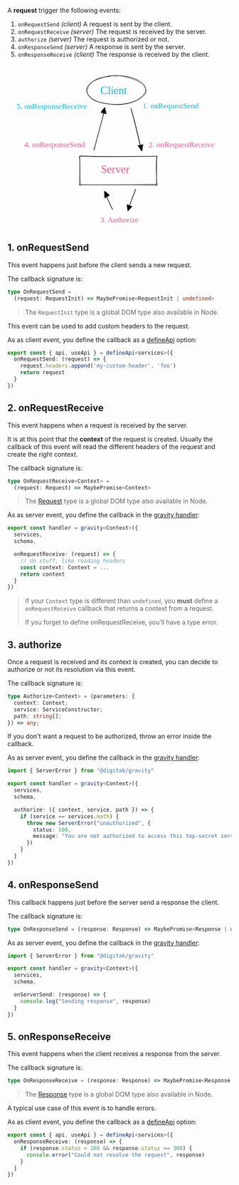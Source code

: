 A **request** trigger the following events:

1. `onRequestSend` *(client)* A request is sent by the client.
2. `onRequestReceive` *(server)* The request is received by the server.
3. `authorize` *(server)* The request is authorized or not.
4. `onResponseSend` *(server)* A response is sent by the server.
5. `onResponseReceive` *(client)* The response is received by the client.

<br>

<svg version="1.1" xmlns="http://www.w3.org/2000/svg" viewBox="0 0 576.692138671875 403.95518493652344" width="100%">
  <g stroke-linecap="round"><g transform="translate(318.4370006030615 93.5234350146954) rotate(0 12.978001062782027 53.71969838940424)"><path d="M-1.09 -0.66 C8.61 34.62, 17.94 72.19, 25.07 107.88 M-0.44 0.27 C9.12 29.77, 15.31 60.56, 27.04 108.1" stroke="#000000" stroke-width="1" fill="none"></path></g><g transform="translate(318.4370006030615 93.5234350146954) rotate(0 12.978001062782027 53.71969838940424)"><path d="M25.81 109.72 L18.65 96.56 L30 93.21 L28.63 109.38" stroke="none" stroke-width="0" fill="#000000" fill-rule="evenodd"></path><path d="M26.23 107.61 C23.88 102.64, 21.09 99.6, 16.86 96.53 M26.71 108.31 C25 104.78, 21.52 101.96, 18.34 96.7 M17.29 96.4 C20.62 96.06, 24.84 93.13, 31.25 94.19 M18.3 96.34 C20.74 96.26, 24.6 95.08, 29.95 94 M29.28 93.86 C29.36 97.51, 26.89 105.22, 26.73 108.46 M30.33 93.81 C28.85 98.5, 27.81 102.61, 27.57 107.63 M27.04 108.1 C27.04 108.1, 27.04 108.1, 27.04 108.1 M27.04 108.1 C27.04 108.1, 27.04 108.1, 27.04 108.1" stroke="#000000" stroke-width="1" fill="none"></path></g></g><g transform="translate(239.267578125 31.710128784179688) rotate(0 38.5 18)"><text x="0" y="25" font-family="Virgil, Segoe UI Emoji" font-size="28px" fill="#0fb9de" text-anchor="start" style="white-space: pre;" direction="ltr">Client</text></g><g transform="translate(240.54229736328125 235.2177276611328) rotate(0 44 18)"><text x="0" y="25" font-family="Virgil, Segoe UI Emoji" font-size="28px" fill="#fd5591" text-anchor="start" style="white-space: pre;" direction="ltr">Server</text></g><g transform="translate(226.96551513671875 368.95518493652344) rotate(0 61 12.5)"><text x="61" y="18" font-family="Virgil, Segoe UI Emoji" font-size="20px" fill="#fd5591" text-anchor="middle" style="white-space: pre;" direction="ltr">3. Authorize</text></g><g transform="translate(30.9022216796875 174.9910125732422) rotate(0 90.5 12.5)"><text x="90.5" y="18" font-family="Virgil, Segoe UI Emoji" font-size="20px" fill="#fd5591" text-anchor="middle" style="white-space: pre;" direction="ltr">4. onResponseSend</text></g><g transform="translate(10 77.08723449707031) rotate(0 104 12.5)"><text x="104" y="18" font-family="Virgil, Segoe UI Emoji" font-size="20px" fill="#0fb9de" text-anchor="middle" style="white-space: pre;" direction="ltr">5. onResponseReceive</text></g><g stroke-linecap="round" transform="translate(186.11016845703125 216.90708923339844) rotate(0 99.10494995117188 36.86724853515625)"><path d="M1.75 -1.12 C60.1 1, 117.13 0.86, 199.71 -0.01 M0.75 -0.01 C60.32 1.94, 119.8 0.38, 198.5 -0.32 M197.6 1.53 C196.34 18.41, 196.49 38.88, 199 74.46 M198.9 -0.46 C197.8 16.02, 197.93 32.84, 197.32 73.25 M197.18 71.95 C127.91 73.88, 54.77 72.7, -0.9 73.37 M198.01 74.3 C151.06 73.2, 101.37 73.2, -0.78 73.46 M1.93 73.1 C-1.02 55.03, 1.83 37.87, -1.03 -0.42 M-0.56 74.12 C-0.42 47.81, 1.09 19.85, -0.31 -0.85" stroke="#000000" stroke-width="1" fill="none"></path></g><g stroke-linecap="round" transform="translate(204.0133056640625 10) rotate(0 75.912841796875 37.236106872558594)"><path d="M52.76 1.48 C63.59 -0.76, 79.79 -0.9, 92.08 0.29 C104.36 1.47, 117.18 4.66, 126.46 8.59 C135.73 12.51, 143.58 17.93, 147.73 23.84 C151.88 29.75, 153.58 37.98, 151.34 44.03 C149.1 50.08, 142.21 55.67, 134.28 60.15 C126.36 64.63, 115.03 68.71, 103.79 70.91 C92.54 73.11, 79.01 74, 66.83 73.36 C54.64 72.72, 40.65 70.66, 30.66 67.09 C20.67 63.51, 12.06 57.26, 6.88 51.89 C1.7 46.51, -1.33 40.68, -0.41 34.84 C0.51 29, 5.59 21.82, 12.39 16.83 C19.2 11.85, 32.83 7.43, 40.42 4.92 C48.01 2.41, 54.53 2.47, 57.95 1.77 C61.37 1.08, 60.7 0.36, 60.96 0.75 M74.82 -0.46 C86.39 -0.98, 98.98 2.2, 109.51 5.21 C120.05 8.23, 130.98 12.75, 138.06 17.64 C145.13 22.53, 151.04 28.92, 151.96 34.56 C152.87 40.21, 148.7 46.15, 143.54 51.52 C138.38 56.88, 130.56 62.98, 121 66.75 C111.45 70.52, 98.48 73.45, 86.23 74.15 C73.97 74.84, 59.13 72.98, 47.47 70.92 C35.82 68.86, 23.98 66.18, 16.31 61.79 C8.64 57.4, 3.17 50.67, 1.45 44.58 C-0.27 38.5, 1.95 31.27, 6.01 25.26 C10.06 19.26, 16.66 12.68, 25.76 8.54 C34.87 4.41, 52.94 1.82, 60.64 0.47 C68.34 -0.88, 69.72 0.19, 71.96 0.45 C74.2 0.72, 73.73 1.46, 74.08 2.06" stroke="#000000" stroke-width="1" fill="none"></path></g><g stroke-linecap="round"><g transform="translate(328.9124302234186 301.58714294433594) rotate(0 -8.853730902625045 27.39885976165533)"><path d="M1.84 1.06 C-3.53 12.83, -9.08 25.61, -18.98 55.27 M0.15 -0.47 C-3.41 11.94, -9.16 23.99, -19.55 55.05" stroke="#000000" stroke-width="1" fill="none"></path></g><g transform="translate(328.9124302234186 301.58714294433594) rotate(0 -8.853730902625045 27.39885976165533)"><path d="M-19.25 55.24 L-21.18 38.58 L-8.58 45.33 L-19.03 56.14" stroke="none" stroke-width="0" fill="#000000" fill-rule="evenodd"></path><path d="M-18.17 55.84 C-18.95 50.9, -19.83 46.76, -20.48 40.86 M-19.43 54.7 C-19.54 51.6, -20.87 48.19, -20.9 40.7 M-22.11 40.83 C-17.64 40.91, -14 42.61, -10.05 44.8 M-20.92 39.81 C-16.7 41.15, -11.21 43.33, -9.09 43.78 M-8.58 43.65 C-11.72 47.62, -17.54 50.47, -19.39 54.35 M-9.44 43.95 C-13.37 47.62, -16.94 52.5, -18.89 55.08 M-19.55 55.05 C-19.55 55.05, -19.55 55.05, -19.55 55.05 M-19.55 55.05 C-19.55 55.05, -19.55 55.05, -19.55 55.05" stroke="#000000" stroke-width="1" fill="none"></path></g></g><g stroke-linecap="round"><g transform="translate(270.0489291443222 353.4542718231678) rotate(0 -9.694988199872967 -23.163457058370113)"><path d="M0.84 0.98 C-7.02 -12.54, -11.9 -25.07, -19.61 -47.31 M0.8 0.03 C-4.64 -10.89, -9.25 -21.14, -20.23 -45.39" stroke="#000000" stroke-width="1" fill="none"></path></g><g transform="translate(270.0489291443222 353.4542718231678) rotate(0 -9.694988199872967 -23.163457058370113)"><path d="M-18.36 -46.73 L-7.51 -37.31 L-18.51 -28.77 L-20.63 -43.68" stroke="none" stroke-width="0" fill="#000000" fill-rule="evenodd"></path><path d="M-19.6 -44.65 C-18.11 -42, -14.37 -38.82, -9.13 -36.98 M-19.63 -45.37 C-17.82 -43.49, -15.42 -41.23, -9.59 -35.54 M-7.66 -35.52 C-12.13 -34.22, -14.86 -32.59, -19.19 -30.28 M-9.31 -35.92 C-12.35 -34.68, -15.2 -32.39, -20.21 -30.6 M-20.17 -30.25 C-20.46 -35.94, -19.93 -38.42, -19.84 -44.58 M-19.68 -30.02 C-20.5 -36.35, -19.59 -41.99, -20.95 -45.16 M-20.23 -45.39 C-20.23 -45.39, -20.23 -45.39, -20.23 -45.39 M-20.23 -45.39 C-20.23 -45.39, -20.23 -45.39, -20.23 -45.39" stroke="#000000" stroke-width="1" fill="none"></path></g></g><g stroke-linecap="round"><g transform="translate(222.56342635654346 200.6621551513672) rotate(0 14.398049883920862 -53.78677545682103)"><path d="M0.37 0.69 C10.07 -39.47, 21.55 -78.92, 29.01 -107.18 M-0.22 0.13 C10.28 -38.61, 21.19 -74.79, 27.36 -108.26" stroke="#000000" stroke-width="1" fill="none"></path></g><g transform="translate(222.56342635654346 200.6621551513672) rotate(0 14.398049883920862 -53.78677545682103)"><path d="M28.38 -108.34 L31.88 -91.76 L18.16 -98.29 L27.3 -109.75" stroke="none" stroke-width="0" fill="#000000" fill-rule="evenodd"></path><path d="M27.63 -107.75 C29.25 -102.82, 31.33 -97.46, 31.22 -92.75 M27.19 -108.17 C27.98 -103.99, 29.99 -98.06, 29.97 -93.56 M31.34 -94.2 C27.8 -93.84, 23.95 -95.1, 18.36 -97.1 M31.01 -93.29 C26.16 -94.4, 21.62 -94.99, 17.83 -95.75 M19.02 -97.69 C21.87 -99.82, 21.9 -103.45, 28.78 -108.18 M18.68 -96.21 C20.76 -100.02, 23.35 -102.49, 26.86 -107.67 M27.36 -108.26 C27.36 -108.26, 27.36 -108.26, 27.36 -108.26 M27.36 -108.26 C27.36 -108.26, 27.36 -108.26, 27.36 -108.26" stroke="#000000" stroke-width="1" fill="none"></path></g></g><g transform="translate(347.732666015625 76.24742126464844) rotate(0 83 12.5)"><text x="0" y="18" font-family="Virgil, Segoe UI Emoji" font-size="20px" fill="#0fb9de" text-anchor="start" style="white-space: pre;" direction="ltr">1. onRequestSend</text></g><g transform="translate(363.692138671875 175.4894561767578) rotate(0 101.5 12.5)"><text x="0" y="18" font-family="Virgil, Segoe UI Emoji" font-size="20px" fill="#fd5591" text-anchor="start" style="white-space: pre;" direction="ltr">2. onRequestReceive</text></g></svg>


## 1. onRequestSend

This event happens just before the client sends a new request.

The callback signature is:

```ts
type OnRequestSend =
  (request: RequestInit) => MaybePromise<RequestInit | undefined>
```

> The `RequestInit` type is a global DOM type also available in Node.

This event can be used to add custom headers to the request.

As as client event, you define the callback as a [defineApi](/documentation/usage/project-structure#/api.ts) option:

```ts
export const { api, useApi } = defineApi<services>({
  onRequestSend: (request) => {
    request.headers.append('my-custom-header', 'foo')
    return request
  }
})
```


## 2. onRequestReceive 

This event happens when a request is received by the server.

It is at this point that the **context** of the request is created. Usually the callback of this event will read the different headers of the request and create the right context.

The callback signature is:

```ts
type OnRequestReceive<Context> =
  (request: Request) => MaybePromise<Context>
```

> The [Request](https://developer.mozilla.org/en-US/docs/Web/API/Request/Request) type is a global DOM type also available in Node.


As as server event, you define the callback in the [gravity handler](/documentation/usage/project-structure#server-entry-file):

```ts
export const handler = gravity<Context>({
  services,
  schema,

  onRequestReceive: (request) => {
    // do stuff, like reading headers
    const context: Context = ...
    return context
  }
})
```

> If your `Context` type is different than `undefined`, you **must** define a `onRequestReceive` callback that returns a context from a request.
>
> If you forget to define onRequestReceive, you'll have a type error.

## 3. authorize

Once a request is received and its context is created, you can decide to authorize or not its resolution via this event.

The callback signature is:

```ts
type Authorize<Context> = (parameters: {
  context: Context;
  service: ServiceConstructor;
  path: string[];
}) => any;
```

If you don't want a request to be authorized, throw an error inside the callback.

As as server event, you define the callback in the [gravity handler](/documentation/usage/project-structure#server-entry-file):

```ts
import { ServerError } from "@digitak/gravity"

export const handler = gravity<Context>({
  services,
  schema,

  authorize: ({ context, service, path }) => {
    if (service == services.math) {
      throw new ServerError("unauthorized", {
        status: 500,
        message: "You are not authorized to access this top-secret service.",
      })
    }
  }
})
```

## 4. onResponseSend

This callback happens just before the server send a response the client.

The callback signature is:

```ts
type OnResponseSend = (response: Response) => MaybePromise<Response | undefined>
```

As as server event, you define the callback in the [gravity handler](/documentation/usage/project-structure#server-entry-file):

```ts
import { ServerError } from "@digitak/gravity"

export const handler = gravity<Context>({
  services,
  schema,

  onServerSend: (response) => {
    console.log("Sending response", response)
  }
})
```

## 5. onResponseReceive

This event happens when the client receives a response from the server.


The callback signature is:

```ts
type OnResponseReceive = (response: Response) => MaybePromise<Response | undefined>
```

> The [Response](https://developer.mozilla.org/en-US/docs/Web/API/Response) type is a global DOM type also available in Node.

A typical use case of this event is to handle errors.

As as client event, you define the callback as a [defineApi](/documentation/usage/project-structure#/api.ts) option:

```ts
export const { api, useApi } = defineApi<services>({
  onResponseReceive: (response) => {
    if (response.status < 200 && response.status >= 300) {
      console.error("Could not resolve the request", response)
    }
  }
})
```

